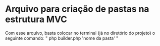# Arquivo para criação de pastas na estrutura MVC

Com esse arquivo, basta colocar no terminal (já no diretório do projeto) o seguinte comando: " php builder.php 'nome da pasta' "
